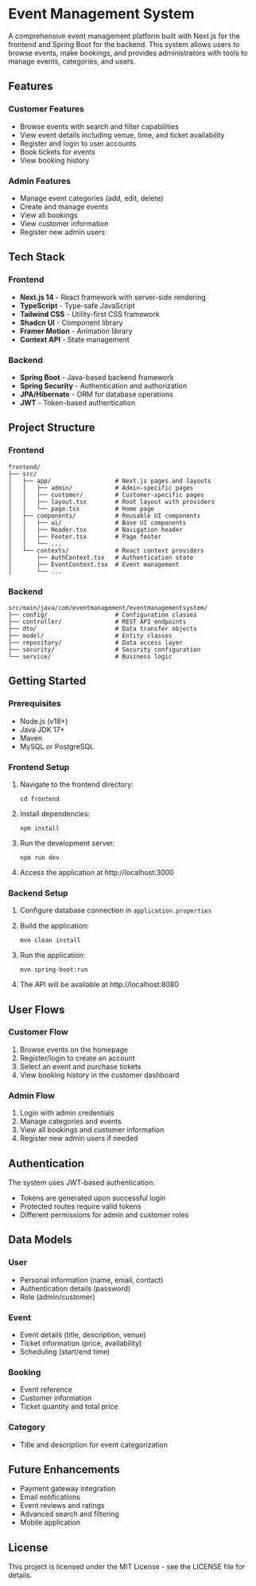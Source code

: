 # Event Management System

A comprehensive event management platform built with Next.js for the frontend and Spring Boot for the backend. This system allows users to browse events, make bookings, and provides administrators with tools to manage events, categories, and users.

## Features

### Customer Features
- Browse events with search and filter capabilities
- View event details including venue, time, and ticket availability
- Register and login to user accounts
- Book tickets for events
- View booking history

### Admin Features
- Manage event categories (add, edit, delete)
- Create and manage events
- View all bookings
- View customer information
- Register new admin users

## Tech Stack

### Frontend
- **Next.js 14** - React framework with server-side rendering
- **TypeScript** - Type-safe JavaScript
- **Tailwind CSS** - Utility-first CSS framework
- **Shadcn UI** - Component library
- **Framer Motion** - Animation library
- **Context API** - State management

### Backend
- **Spring Boot** - Java-based backend framework
- **Spring Security** - Authentication and authorization
- **JPA/Hibernate** - ORM for database operations
- **JWT** - Token-based authentication

## Project Structure

### Frontend
```
frontend/
├── src/
│   ├── app/                  # Next.js pages and layouts
│   │   ├── admin/            # Admin-specific pages
│   │   ├── customer/         # Customer-specific pages
│   │   ├── layout.tsx        # Root layout with providers
│   │   └── page.tsx          # Home page
│   ├── components/           # Reusable UI components
│   │   ├── ui/               # Base UI components
│   │   ├── Header.tsx        # Navigation header
│   │   ├── Footer.tsx        # Page footer
│   │   └── ...
│   └── contexts/             # React context providers
│       ├── AuthContext.tsx   # Authentication state
│       ├── EventContext.tsx  # Event management
│       └── ...
```

### Backend
```
src/main/java/com/eventmanagement/eventmanagementsystem/
├── config/                   # Configuration classes
├── controller/               # REST API endpoints
├── dto/                      # Data transfer objects
├── model/                    # Entity classes
├── repository/               # Data access layer
├── security/                 # Security configuration
└── service/                  # Business logic
```

## Getting Started

### Prerequisites
- Node.js (v18+)
- Java JDK 17+
- Maven
- MySQL or PostgreSQL

### Frontend Setup
1. Navigate to the frontend directory:
   ```
   cd frontend
   ```

2. Install dependencies:
   ```
   npm install
   ```

3. Run the development server:
   ```
   npm run dev
   ```

4. Access the application at http://localhost:3000

### Backend Setup
1. Configure database connection in `application.properties`

2. Build the application:
   ```
   mvn clean install
   ```

3. Run the application:
   ```
   mvn spring-boot:run
   ```

4. The API will be available at http://localhost:8080

## User Flows

### Customer Flow
1. Browse events on the homepage
2. Register/login to create an account
3. Select an event and purchase tickets
4. View booking history in the customer dashboard

### Admin Flow
1. Login with admin credentials
2. Manage categories and events
3. View all bookings and customer information
4. Register new admin users if needed

## Authentication

The system uses JWT-based authentication:
- Tokens are generated upon successful login
- Protected routes require valid tokens
- Different permissions for admin and customer roles

## Data Models

### User
- Personal information (name, email, contact)
- Authentication details (password)
- Role (admin/customer)

### Event
- Event details (title, description, venue)
- Ticket information (price, availability)
- Scheduling (start/end time)

### Booking
- Event reference
- Customer information
- Ticket quantity and total price

### Category
- Title and description for event categorization

## Future Enhancements

- Payment gateway integration
- Email notifications
- Event reviews and ratings
- Advanced search and filtering
- Mobile application

## License

This project is licensed under the MIT License - see the LICENSE file for details.
